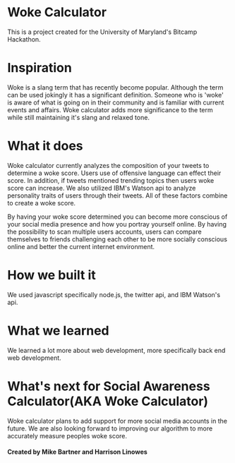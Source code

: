 # Woke Calculator

This is a project created for the University of Maryland's Bitcamp Hackathon.

# Inspiration

Woke is a slang term that has recently become popular. Although the term can be used jokingly it has a significant definition. Someone who is 'woke' is aware of what is going on in their community and is familiar with current events and affairs. Woke calculator adds more significance to the term while still maintaining it's slang and relaxed tone.

# What it does

Woke calculator currently analyzes the composition of your tweets to determine a woke score. Users use of offensive language can effect their score. In addition, if tweets mentioned trending topics then users woke score can increase. We also utilized IBM's Watson api to analyze personality traits of users through their tweets. All of these factors combine to create a woke score.

By having your woke score determined you can become more conscious of your social media presence and how you portray yourself online. By having the possibility to scan multiple users accounts, users can compare themselves to friends challenging each other to be more socially conscious online and better the current internet environment.

# How we built it

We used javascript specifically node.js, the twitter api, and IBM Watson's api.

# What we learned

We learned a lot more about web development, more specifically back end web development.

# What's next for Social Awareness Calculator(AKA Woke Calculator)

Woke calculator plans to add support for more social media accounts in the future. We are also looking forward to improving our algorithm to more accurately measure peoples woke score.

#### Created by Mike Bartner and Harrison Linowes
